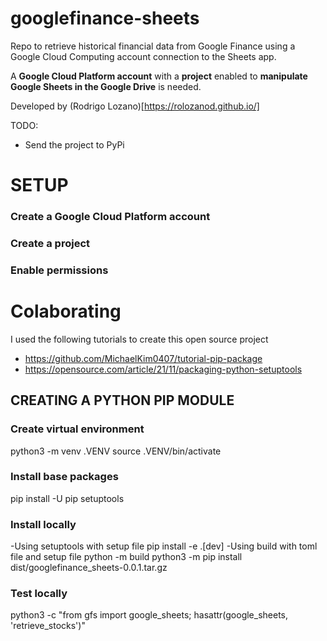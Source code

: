 # googlefinance-sheets
Repo to retrieve historical financial data from Google Finance using a Google Cloud Computing account connection to the Sheets app.

A **Google Cloud Platform account** with a **project** enabled to **manipulate Google Sheets in the Google Drive** is needed.

Developed by (Rodrigo Lozano)[https://rolozanod.github.io/]

TODO:
- Send the project to PyPi

# SETUP
### Create a Google Cloud Platform account

### Create a project

### Enable permissions

# Colaborating
I used the following tutorials to create this open source project
- https://github.com/MichaelKim0407/tutorial-pip-package
- https://opensource.com/article/21/11/packaging-python-setuptools

## CREATING A PYTHON PIP MODULE
### Create virtual environment
python3 -m venv .VENV
source .VENV/bin/activate

### Install base packages
pip install -U pip setuptools

### Install locally
-Using setuptools with setup file
pip install -e .[dev]
-Using build with toml file and setup file
python -m build
python3 -m pip install dist/googlefinance_sheets-0.0.1.tar.gz

### Test locally
python3 -c "from gfs import google_sheets; hasattr(google_sheets, 'retrieve_stocks')"